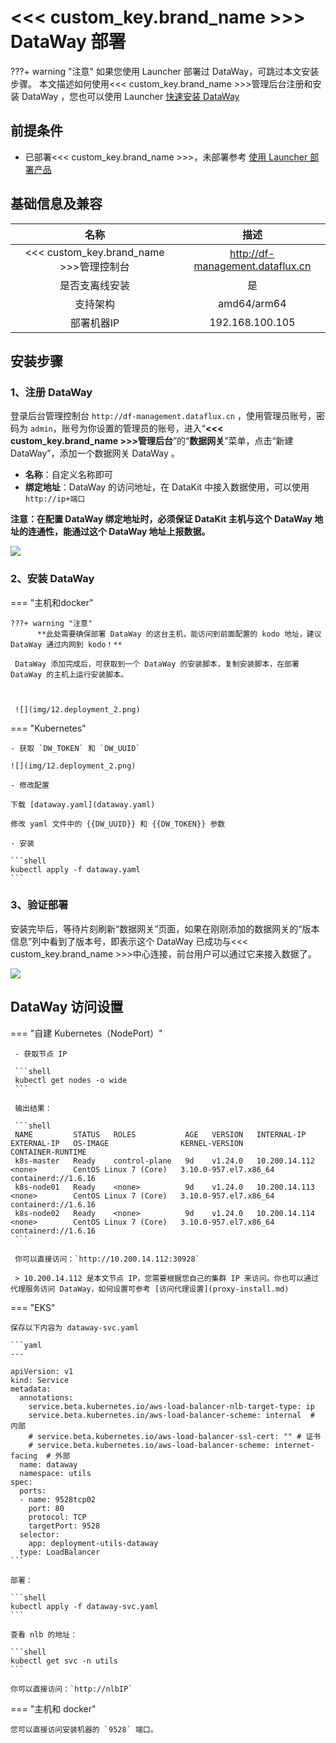 # <<< custom_key.brand_name >>> DataWay 部署

???+ warning "注意"
     如果您使用 Launcher 部署过 DataWay，可跳过本文安装步骤。
     本文描述如何使用<<< custom_key.brand_name >>>管理后台注册和安装 DataWay ，您也可以使用 Launcher [快速安装 DataWay](launcher-install.md#dataway-install)

## 前提条件

- 已部署<<< custom_key.brand_name >>>，未部署参考 [使用 Launcher 部署产品](launcher-install.md)

## 基础信息及兼容

| 名称                 | 描述                                            |
| :------------------: | :---------------------------------------------: |
| <<< custom_key.brand_name >>>管理控制台     | http://df-management.dataflux.cn                |
| 是否支离线安装       | 是                                              |
| 支持架构             | amd64/arm64                                     |
| 部署机器IP           | 192.168.100.105                                 |

## 安装步骤

### 1、注册 DataWay

登录后台管理控制台 `http://df-management.dataflux.cn` ，使用管理员账号，密码为 `admin`，账号为你设置的管理员的账号，进入“**<<< custom_key.brand_name >>>管理后台**”的“**数据网关**”菜单，点击“新建 DataWay”，添加一个数据网关 DataWay 。

- **名称**：自定义名称即可
- **绑定地址**：DataWay 的访问地址，在 DataKit 中接入数据使用，可以使用 `http://ip+端口`

**注意：在配置 DataWay 绑定地址时，必须保证 DataKit 主机与这个 DataWay 地址的连通性，能通过这个 DataWay 地址上报数据。**

![](img/12.deployment_1.png)

### 2、安装 DataWay

=== "主机和docker"

    ???+ warning "注意"
          **此处需要确保部署 DataWay 的这台主机，能访问到前面配置的 kodo 地址，建议 DataWay 通过内网到 kodo！**
     
     DataWay 添加完成后，可获取到一个 DataWay 的安装脚本，复制安装脚本，在部署 DataWay 的主机上运行安装脚本。



     ![](img/12.deployment_2.png)

=== "Kubernetes"

    - 获取 `DW_TOKEN` 和 `DW_UUID`

    ![](img/12.deployment_2.png)

    - 修改配置

    下载 [dataway.yaml](dataway.yaml)

    修改 yaml 文件中的 {{DW_UUID}} 和 {{DW_TOKEN}} 参数

    - 安装

    ```shell
    kubectl apply -f dataway.yaml
    ```

### 3、验证部署

安装完毕后，等待片刻刷新“数据网关”页面，如果在刚刚添加的数据网关的“版本信息”列中看到了版本号，即表示这个 DataWay 已成功与<<< custom_key.brand_name >>>中心连接，前台用户可以通过它来接入数据了。

![](img/12.deployment_3.png)


## DataWay 访问设置

=== "自建 Kubernetes（NodePort）"
    
     - 获取节点 IP

     ```shell
     kubectl get nodes -o wide
     ```
      
     输出结果：

     ```shell
     NAME         STATUS   ROLES           AGE   VERSION   INTERNAL-IP     EXTERNAL-IP   OS-IMAGE                KERNEL-VERSION          CONTAINER-RUNTIME
     k8s-master   Ready    control-plane   9d    v1.24.0   10.200.14.112   <none>        CentOS Linux 7 (Core)   3.10.0-957.el7.x86_64   containerd://1.6.16
     k8s-node01   Ready    <none>          9d    v1.24.0   10.200.14.113   <none>        CentOS Linux 7 (Core)   3.10.0-957.el7.x86_64   containerd://1.6.16
     k8s-node02   Ready    <none>          9d    v1.24.0   10.200.14.114   <none>        CentOS Linux 7 (Core)   3.10.0-957.el7.x86_64   containerd://1.6.16
     ```

     你可以直接访问：`http://10.200.14.112:30928` 

     > 10.200.14.112 是本文节点 IP，您需要根据您自己的集群 IP 来访问。你也可以通过代理服务访问 DataWay，如何设置可参考 [访问代理设置](proxy-install.md)


=== "EKS"

    保存以下内容为 dataway-svc.yaml

    ```yaml
    ---

    apiVersion: v1
    kind: Service
    metadata:
      annotations:
        service.beta.kubernetes.io/aws-load-balancer-nlb-target-type: ip
        service.beta.kubernetes.io/aws-load-balancer-scheme: internal  # 内部 
        # service.beta.kubernetes.io/aws-load-balancer-ssl-cert: "" # 证书
        # service.beta.kubernetes.io/aws-load-balancer-scheme: internet-facing  # 外部
      name: dataway
      namespace: utils
    spec:
      ports:
      - name: 9528tcp02
        port: 80
        protocol: TCP
        targetPort: 9528
      selector:
        app: deployment-utils-dataway
      type: LoadBalancer
    ```

    部署：

    ```shell
    kubectl apply -f dataway-svc.yaml
    ```

    查看 nlb 的地址：

    ```shell
    kubectl get svc -n utils 
    ```

    你可以直接访问：`http://nlbIP`

=== "主机和 docker"

    您可以直接访问安装机器的 `9528` 端口。
